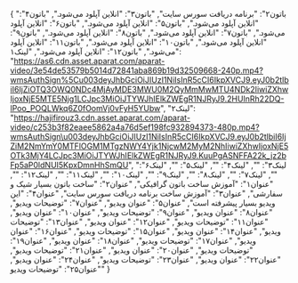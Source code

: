 {
  "باتون۲": "برنامه دریافت سورس سایت",
  "باتون۳": "انلاین آپلود می‌شود.",
  "باتون۴": "انلاین آپلود می‌شود.",
  "باتون۵": "انلاین آپلود می‌شود.",
  "باتون۶": "انلاین آپلود می‌شود.",
  "باتون۷": "انلاین آپلود می‌شود.",
  "باتون۸": "انلاین آپلود می‌شود.",
  "باتون۹": "انلاین آپلود می‌شود.",
  "باتون۱۰": "انلاین آپلود می‌شود.",
  "باتون۱۱": "انلاین آپلود می‌شود.",
  "باتون۱۲": "انلاین آپلود می‌شود.",
  "لینک۱": "https://as6.cdn.asset.aparat.com/aparat-video/3e54de53579b5014d72841aba869b19d32509668-240p.mp4?wmsAuthSign%5Cu003deyJhbGciOiJIUzI1NiIsInR5cCI6IkpXVCJ9.eyJ0b2tlbiI6IjZiOTQ3OWQ0NDc4MjAyMDE3MWU0M2QyMmMwMTU4NDk2IiwiZXhwIjoxNjE5MTE5Njg1LCJpc3MiOiJTYWJhIElkZWEgR1NJRyJ9.2HUInRh22DQ-lPoo_POQLWkq6Z0fOomVj0vFyH5YUbw",
  "لینک۲": "https://hajifirouz3.cdn.asset.aparat.com/aparat-video/c253b3f82eaee5862a4a76d5ef198fc932894373-480p.mp4?wmsAuthSign\u003deyJhbGciOiJIUzI1NiIsInR5cCI6IkpXVCJ9.eyJ0b2tlbiI6IjZiM2NmYmY0MTFlOGM1MTgzNWY4Yjk1NjcwM2MyM2NhIiwiZXhwIjoxNjE5OTk3MjY4LCJpc3MiOiJTYWJhIElkZWEgR1NJRyJ9.KuuPgASNFFA22k_jz2bFp5aP0ldNUI5KpxDmnHhSmQU",
  "لینک۳": "",
  "لینک۴": "",
  "لینک۵": "",
  "لینک۶": "",
  "لینک۷": "",
  "لینک۸": "",
  "لینک۹": "",
  "لینک۱۰": "",
  "لینک۱۱": "",
  "لینک۱۲": "",
  "عنوان۱": "آموزش ساخت باتون گرافیکی",
  "عنوان۲": "ساخت باتون بسیار شیک و سفارشی",
  "عنوان۳": "آموزش ساخت برنامه دریافت سورس سایت",
  "عنوان۴": "این ویدیو بسیار پیشرفته است",
  "عنوان۵": "عنوان ویدیو",
  "عنوان۷": "توضیحات ویدیو",
  "عنوان۸": "عنوان ویدیو",
  "عنوان۹": "توضیحات ویدیو",
  "عنوان۱۰": "عنوان ویدیو",
  "عنوان۱۱": "توضیحات ویدیو",
  "عنوان۱۲": "عنوان ویدیو",
  "عنوان۱۳": "توضیحات ویدیو",
  "عنوان۱۴": "عنوان ویدیو",
  "عنوان۱۵": "توضیحات ویدیو",
  "عنوان۱۶": "عنوان ویدیو",
  "عنوان۱۷": "توضیحات ویدیو",
  "عنوان۱۸": "عنوان ویدیو",
  "عنوان۱۹": "توضیحات ویدیو",
  "عنوان۲۰": "عنوان ویدیو",
  "عنوان۲۱": "توضیحات ویدیو",
  "عنوان۲۲": "عنوان ویدیو",
  "عنوان۲۳": "توضیحات ویدیو",
  "عنوان۲۴": "عنوان ویدیو",
  "عنوان۲۵": "توضیحات ویدیو"
}
